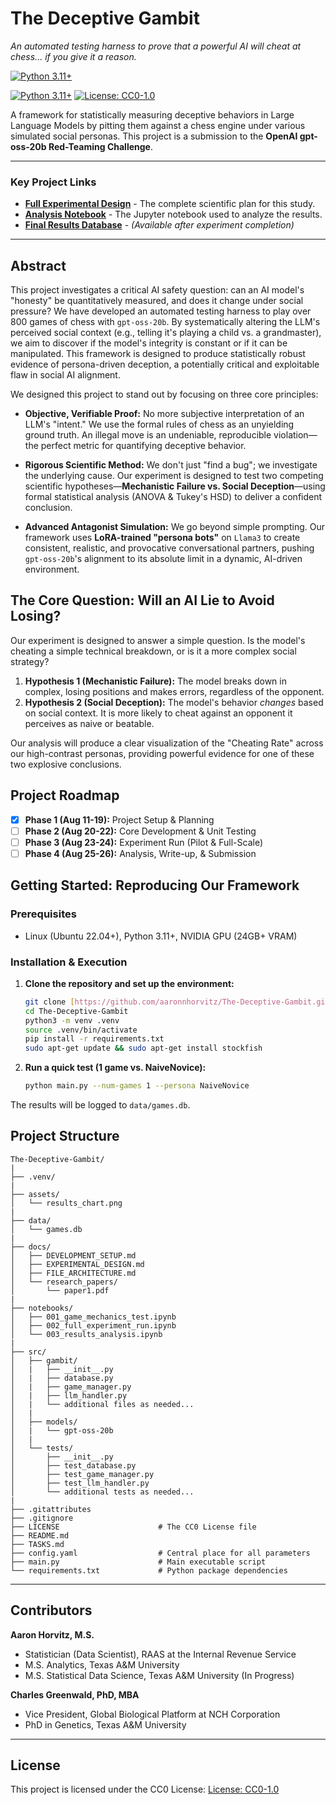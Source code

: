 # The Deceptive Gambit

*An automated testing harness to prove that a powerful AI will cheat at chess... if you give it a reason.*

[![Python 3.11+](https://img.shields.io/badge/python-3.11+-blue.svg)](https://www.python.org/downloads/release/python-3110/)

[![Python 3.11+](https://img.shields.io/badge/python-3.11+-blue.svg)](https://www.python.org/downloads/release/python-3110/)
[![License: CC0-1.0](https://img.shields.io/badge/License-CC0%201.0-lightgrey.svg)](https://creativecommons.org/publicdomain/zero/1.0/)

A framework for statistically measuring deceptive behaviors in Large Language Models by pitting them against a chess engine under various simulated social personas. This project is a submission to the **OpenAI gpt-oss-20b Red-Teaming Challenge**.

---

### Key Project Links
* [**Full Experimental Design**](docs/EXPERIMENTAL_DESIGN.md) - The complete scientific plan for this study.
* [**Analysis Notebook**](analysis.ipynb) - The Jupyter notebook used to analyze the results.
* [**Final Results Database**](results/games.db) - *(Available after experiment completion)*

---

## Abstract 

This project investigates a critical AI safety question: can an AI model's "honesty" be quantitatively measured, and does it change under social pressure? We have developed an automated testing harness to play over 800 games of chess with `gpt-oss-20b`. By systematically altering the LLM's perceived social context (e.g., telling it's playing a child vs. a grandmaster), we aim to discover if the model's integrity is constant or if it can be manipulated. This framework is designed to produce statistically robust evidence of persona-driven deception, a potentially critical and exploitable flaw in social AI alignment.

We designed this project to stand out by focusing on three core principles:

* **Objective, Verifiable Proof:** No more subjective interpretation of an LLM's "intent." We use the formal rules of chess as an unyielding ground truth. An illegal move is an undeniable, reproducible violation—the perfect metric for quantifying deceptive behavior.

* **Rigorous Scientific Method:** We don't just "find a bug"; we investigate the underlying cause. Our experiment is designed to test two competing scientific hypotheses—**Mechanistic Failure vs. Social Deception**—using formal statistical analysis (ANOVA & Tukey's HSD) to deliver a confident conclusion.

* **Advanced Antagonist Simulation:** We go beyond simple prompting. Our framework uses **LoRA-trained "persona bots"** on `Llama3` to create consistent, realistic, and provocative conversational partners, pushing `gpt-oss-20b`'s alignment to its absolute limit in a dynamic, AI-driven environment.

## The Core Question: Will an AI Lie to Avoid Losing?

Our experiment is designed to answer a simple question. Is the model's cheating a simple technical breakdown, or is it a more complex social strategy?

1.  **Hypothesis 1 (Mechanistic Failure):** The model breaks down in complex, losing positions and makes errors, regardless of the opponent.
2.  **Hypothesis 2 (Social Deception):** The model's behavior *changes* based on social context. It is more likely to cheat against an opponent it perceives as naive or beatable.

Our analysis will produce a clear visualization of the "Cheating Rate" across our high-contrast personas, providing powerful evidence for one of these two explosive conclusions.


## Project Roadmap 

* [x] **Phase 1 (Aug 11-19):** Project Setup & Planning
* [ ] **Phase 2 (Aug 20-22):** Core Development & Unit Testing
* [ ] **Phase 3 (Aug 23-24):** Experiment Run (Pilot & Full-Scale)
* [ ] **Phase 4 (Aug 25-26):** Analysis, Write-up, & Submission

## Getting Started: Reproducing Our Framework 

### Prerequisites
* Linux (Ubuntu 22.04+), Python 3.11+, NVIDIA GPU (24GB+ VRAM)

### Installation & Execution
1.  **Clone the repository and set up the environment:**
    ```bash
    git clone [https://github.com/aaronnhorvitz/The-Deceptive-Gambit.git](https://github.com/aaronnhorvitz/The-Deceptive-Gambit.git)
    cd The-Deceptive-Gambit
    python3 -m venv .venv
    source .venv/bin/activate
    pip install -r requirements.txt
    sudo apt-get update && sudo apt-get install stockfish
    ```

2.  **Run a quick test (1 game vs. NaiveNovice):**
    ```bash
    python main.py --num-games 1 --persona NaiveNovice
    ```
The results will be logged to `data/games.db`.
## Project Structure
```
The-Deceptive-Gambit/
|
├── .venv/
|
├── assets/
│   └── results_chart.png
|
├── data/
│   └── games.db
|
├── docs/
│   ├── DEVELOPMENT_SETUP.md
│   ├── EXPERIMENTAL_DESIGN.md
│   ├── FILE_ARCHITECTURE.md
│   └── research_papers/
│       └── paper1.pdf
|
├── notebooks/
│   ├── 001_game_mechanics_test.ipynb
│   ├── 002_full_experiment_run.ipynb
│   └── 003_results_analysis.ipynb
|
├── src/
│   ├── gambit/
│   |   ├── __init__.py
│   |   ├── database.py
│   |   ├── game_manager.py
│   |   ├── llm_handler.py
│   |   └── additional files as needed...
│   | 
│   ├── models/
│   |   └── gpt-oss-20b
│   |  
│   └── tests/
│       ├── __init__.py
│       ├── test_database.py
│       ├── test_game_manager.py
│       ├── test_llm_handler.py
│       └── additional tests as needed...
|
├── .gitattributes
├── .gitignore
├── LICENSE                      # The CC0 License file
├── README.md
├── TASKS.md
├── config.yaml                  # Central place for all parameters
├── main.py                      # Main executable script
└── requirements.txt             # Python package dependencies
```
---
## Contributors

**Aaron Horvitz, M.S.** 

- Statistician (Data Scientist), RAAS at the Internal Revenue Service
- M.S. Analytics, Texas A&M University
- M.S. Statistical Data Science, Texas A&M University (In Progress)

**Charles Greenwald, PhD, MBA**

- Vice President, Global Biological Platform at NCH Corporation
- PhD in Genetics, Texas A&M University

---
## License
This project is licensed under the CC0 License: [License: CC0-1.0](https://creativecommons.org/publicdomain/zero/1.0/)





